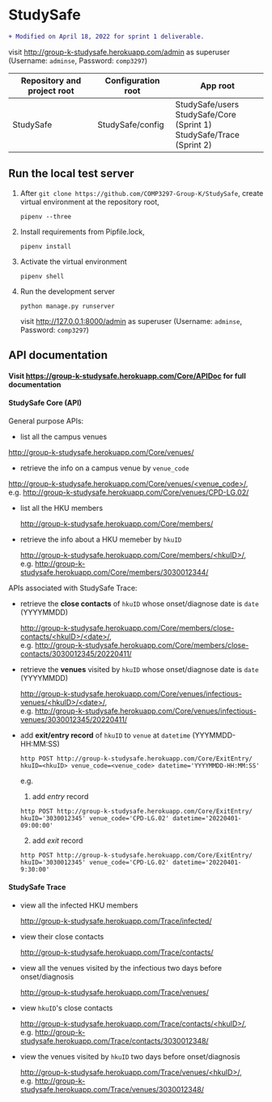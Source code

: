 # StudySafe

```diff
+ Modified on April 18, 2022 for sprint 1 deliverable.
```

visit http://group-k-studysafe.herokuapp.com/admin as superuser (Username: `adminse`, Password: `comp3297`)

| Repository and project root | Configuration root | App root                                                     |
| --------------------------- | ------------------ | ------------------------------------------------------------ |
| StudySafe                   | StudySafe/config   | StudySafe/users<br>StudySafe/Core (Sprint 1)<br>StudySafe/Trace (Sprint 2) |

## Run the local test server

1. After `git clone https://github.com/COMP3297-Group-K/StudySafe`, create virtual environment at the repository root, <br>

   ```shell
   pipenv --three
   ```

2. Install requirements from Pipfile.lock,

   ```shell
   pipenv install
   ```

3. Activate the virtual environment

   ``` shell
   pipenv shell
   ```

4. Run the development server

   ```shell
   python manage.py runserver
   ```

   visit http://127.0.0.1:8000/admin as superuser (Username: `adminse`, Password: `comp3297`)
   

## API documentation

<!--- Visit http://127.0.0.1:8000/Core/APIDoc for full documentation --->

#### Visit https://group-k-studysafe.herokuapp.com/Core/APIDoc for full documentation

#### StudySafe Core (API)

General purpose APIs:

 - list all the campus venues

  <!--- http://127.0.0.1:8000/Core/venues/ --->

  http://group-k-studysafe.herokuapp.com/Core/venues/

 - retrieve the info on a campus venue by `venue_code`
   

  <!--- [http://127.0.0.1:8000/Core/venues/<venue_code\>/](), e.g. http://127.0.0.1:8000/Core/venues/CPD-LG.02/ --->

  [http://group-k-studysafe.herokuapp.com/Core/venues/<venue_code\>/](), <br>e.g. http://group-k-studysafe.herokuapp.com/Core/venues/CPD-LG.02/


 - list all the HKU members
   
   <!--- http://127.0.0.1:8000/Core/members/ --->
   
   http://group-k-studysafe.herokuapp.com/Core/members/


 - retrieve the info about a HKU memeber by `hkuID`

   <!--- [http://127.0.0.1:8000/Core/members/<hkuID\>/](), e.g. http://127.0.0.1:8000/Core/members/3030012344/ --->

   [http://group-k-studysafe.herokuapp.com/Core/members/<hkuID\>/](), <br>e.g. http://group-k-studysafe.herokuapp.com/Core/members/3030012344/


APIs associated with StudySafe Trace:

 - retrieve the **close contacts** of `hkuID` whose onset/diagnose date is `date` (YYYYMMDD)
   
   <!--- [http://127.0.0.1:8000/Core/members/close-contacts/<hkuID\>/<date\>/](), e.g. http://127.0.0.1:8000/Core/members/close-contacts/3030012345/20220411/ --->
   
   [http://group-k-studysafe.herokuapp.com/Core/members/close-contacts/<hkuID\>/<date\>/](), <br>e.g. http://group-k-studysafe.herokuapp.com/Core/members/close-contacts/3030012345/20220411/
   
 - retrieve the **venues** visited by `hkuID` whose onset/diagnose date is `date` (YYYYMMDD)
   
   <!--- [http://127.0.0.1:8000/Core/venues/infectious-venues/<hkuID\>/<date\>/](), e.g. http://127.0.0.1:8000/Core/venues/infectious-venues/3030012345/20220411/ --->
   
   [http://group-k-studysafe.herokuapp.com/Core/venues/infectious-venues/<hkuID\>/<date\>/](), <br>e.g. http://group-k-studysafe.herokuapp.com/Core/venues/infectious-venues/3030012345/20220411/
   
 - add **exit/entry record** of `hkuID` to `venue` at `datetime` (YYYMMDD-HH:MM:SS)
   
   <!--- http POST http://127.0.0.1:8000/Core/ExitEntry/ hkuID=<hkuID> venue_code=<venue_code> datetime='YYYYMMDD-HH:MM:SS', e.g. --->
   
   <!--- (1. add entry record)http POST http://127.0.0.1:8000/Core/ExitEntry/ hkuID='3030012345' venue_code='CPD-LG.02' datetime='20220401-09:00:00' --->
   
   <!--- (2. add exit record)http POST http://127.0.0.1:8000/Core/ExitEntry/ hkuID='3030012345' venue_code='CPD-LG.02' datetime='20220401-9:30:00' --->
   
   ```shell
   http POST http://group-k-studysafe.herokuapp.com/Core/ExitEntry/ hkuID=<hkuID> venue_code=<venue_code> datetime='YYYYMMDD-HH:MM:SS'
   ```
   e.g. 
   1. add *entry* record
   ```shell
   http POST http://group-k-studysafe.herokuapp.com/Core/ExitEntry/ hkuID='3030012345' venue_code='CPD-LG.02' datetime='20220401-09:00:00'
   ```
   
   2. add *exit* record
   
   ```shell
   http POST http://group-k-studysafe.herokuapp.com/Core/ExitEntry/ hkuID='3030012345' venue_code='CPD-LG.02' datetime='20220401-9:30:00'
   ```

#### StudySafe Trace
 - view all the infected HKU members

   <!--- http://localhost:8000/Trace/infected/ --->

   http://group-k-studysafe.herokuapp.com/Trace/infected/

 - view their close contacts
   
   <!--- http://localhost:8000/Trace/contacts/ -->
   
   http://group-k-studysafe.herokuapp.com/Trace/contacts/
   
 - view all the venues visited by the infectious two days before onset/diagnosis
   
   <!--- http://localhost:8000/Trace/venues/ --->
   
   http://group-k-studysafe.herokuapp.com/Trace/venues/
   
 - view `hkuID`'s close contacts
   
   <!--- [http://localhost:8000/Trace/contacts/<hkuID\>](), e.g. http://localhost:8000/Trace/contacts/3030012348 --->
   
   [http://group-k-studysafe.herokuapp.com/Trace/contacts/<hkuID\>/](), <br>e.g. http://group-k-studysafe.herokuapp.com/Trace/contacts/3030012348/
   
 - view the venues visited by `hkuID` two days before onset/diagnosis
   
   <!--- [http://localhost:8000/Trace/venues/<hkuID\>](), e.g. http://localhost:8000/Trace/venues/3030012348 --->
   
   [http://group-k-studysafe.herokuapp.com/Trace/venues/<hkuID\>/](), <br>e.g. http://group-k-studysafe.herokuapp.com/Trace/venues/3030012348/
